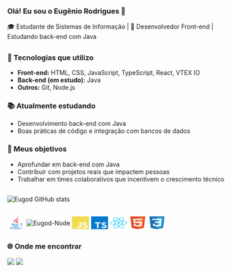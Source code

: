 ### Olá! Eu sou o Eugênio Rodrigues 👋

🎓 Estudante de Sistemas de Informação | 💼 Desenvolvedor Front-end | Estudando back-end com Java

##

### 🚀 Tecnologias que utilizo
- **Front-end:** HTML, CSS, JavaScript, TypeScript, React, VTEX IO  
- **Back-end (em estudo):** Java  
- **Outros:** Git, Node.js

### 📚 Atualmente estudando
- Desenvolvimento back-end com Java 
- Boas práticas de código e integração com bancos de dados

### 🧠 Meus objetivos
- Aprofundar em back-end com Java  
- Contribuir com projetos reais que impactem pessoas  
- Trabalhar em times colaborativos que incentivem o crescimento técnico

##

![Eugod GitHub stats](https://github-readme-stats.vercel.app/api?username=Eugod&show_icons=true&theme=dracula&count_private=true)

<div style="display: inline_block"><br>
  <img align="center" alt="Eugod-Java" height="30" width="40" src="https://raw.githubusercontent.com/devicons/devicon/master/icons/java/java-original.svg">
  <img align="center" alt="Eugod-Node" height="30" width="40" src="https://cdn.jsdelivr.net/gh/devicons/devicon/icons/nodejs/nodejs-original.svg" />     
  <img align="center" alt="Eugod-Js" height="30" width="40" src="https://raw.githubusercontent.com/devicons/devicon/master/icons/javascript/javascript-plain.svg">
  <img align="center" alt="Eugod-Ts" height="30" width="40" src="https://raw.githubusercontent.com/devicons/devicon/master/icons/typescript/typescript-plain.svg">
  <img align="center" alt="Eugod-React" height="30" width="40" src="https://raw.githubusercontent.com/devicons/devicon/master/icons/react/react-original.svg">
  <img align="center" alt="Eugod-HTML" height="30" width="40" src="https://raw.githubusercontent.com/devicons/devicon/master/icons/html5/html5-original.svg">
  <img align="center" alt="Eugod-CSS" height="30" width="40" src="https://raw.githubusercontent.com/devicons/devicon/master/icons/css3/css3-original.svg">
</div>

##

### 🌐 Onde me encontrar
 
<div> 
  <a href="https://www.linkedin.com/in/eugenio-rodrigues/" target="_blank"><img src="https://img.shields.io/badge/-LinkedIn-%230077B5?style=for-the-badge&logo=linkedin&logoColor=white" target="_blank"></a> 
  <a href="https://eugeniorodrigues.dev/" target="_blank"><img src="https://img.shields.io/badge/website-000000?style=for-the-badge&logo=About.me&logoColor=white" target="_blank"></a>
</div>
